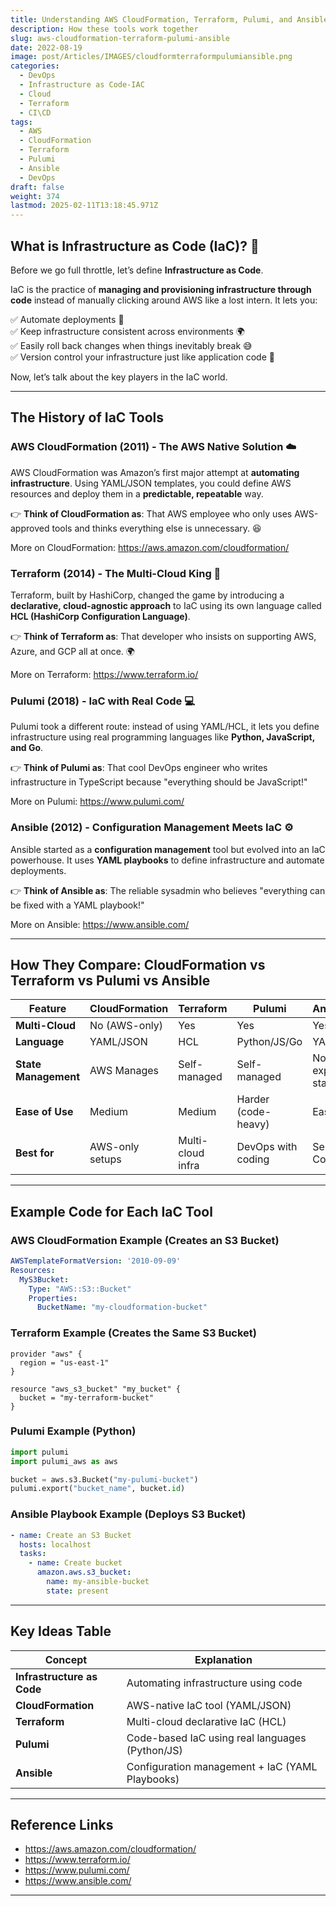 ```yaml
---
title: Understanding AWS CloudFormation, Terraform, Pulumi, and Ansible
description: How these tools work together
slug: aws-cloudformation-terraform-pulumi-ansible
date: 2022-08-19
image: post/Articles/IMAGES/cloudformterraformpulumiansible.png
categories:
  - DevOps
  - Infrastructure as Code-IAC
  - Cloud
  - Terraform
  - CI\CD
tags:
  - AWS
  - CloudFormation
  - Terraform
  - Pulumi
  - Ansible
  - DevOps
draft: false
weight: 374
lastmod: 2025-02-11T13:18:45.971Z
---
```

<!-- 
# Understanding AWS CloudFormation, Terraform, Pulumi, and Ansible

## Introduction

So, you want to manage your cloud infrastructure without turning into a sleep-deprived DevOps engineer who lives off caffeine and debugging logs? Good news! **Infrastructure as Code (IaC)** is here to save you from the dark ages of manual AWS configurations. 🚀

Today, we’re talking about four of the biggest names in the **IaC** world: **AWS CloudFormation, Terraform, Pulumi, and Ansible**. We’ll cover:

- The **history** of each tool
- How they **compare** (pros, cons, and when to use what)
- **Example code snippets**

And of course, we’ll throw in some jokes to keep things fun. Let's dive in! 🏊‍♂️

---
-->

## What is Infrastructure as Code (IaC)? 🤔

Before we go full throttle, let’s define **Infrastructure as Code**.

IaC is the practice of **managing and provisioning infrastructure through code** instead of manually clicking around AWS like a lost intern. It lets you:

✅ Automate deployments 🔄\
✅ Keep infrastructure consistent across environments 🌍\
✅ Easily roll back changes when things inevitably break 😅\
✅ Version control your infrastructure just like application code 📜

Now, let’s talk about the key players in the IaC world.

***

## The History of IaC Tools

### **AWS CloudFormation (2011) - The AWS Native Solution** ☁️

AWS CloudFormation was Amazon’s first major attempt at **automating infrastructure**. Using YAML/JSON templates, you could define AWS resources and deploy them in a **predictable, repeatable** way.

👉 **Think of CloudFormation as**: That AWS employee who only uses AWS-approved tools and thinks everything else is unnecessary. 😆

More on CloudFormation: https://aws.amazon.com/cloudformation/

### **Terraform (2014) - The Multi-Cloud King** 👑

Terraform, built by HashiCorp, changed the game by introducing a **declarative, cloud-agnostic approach** to IaC using its own language called **HCL (HashiCorp Configuration Language)**.

👉 **Think of Terraform as**: That developer who insists on supporting AWS, Azure, and GCP all at once. 🌍

More on Terraform: https://www.terraform.io/

### **Pulumi (2018) - IaC with Real Code** 💻

Pulumi took a different route: instead of using YAML/HCL, it lets you define infrastructure using real programming languages like **Python, JavaScript, and Go**.

👉 **Think of Pulumi as**: That cool DevOps engineer who writes infrastructure in TypeScript because "everything should be JavaScript!"

More on Pulumi: https://www.pulumi.com/

### **Ansible (2012) - Configuration Management Meets IaC** ⚙️

Ansible started as a **configuration management** tool but evolved into an IaC powerhouse. It uses **YAML playbooks** to define infrastructure and automate deployments.

👉 **Think of Ansible as**: The reliable sysadmin who believes "everything can be fixed with a YAML playbook!"

More on Ansible: https://www.ansible.com/

***

## How They Compare: CloudFormation vs Terraform vs Pulumi vs Ansible

| Feature              | CloudFormation  | Terraform         | Pulumi              | Ansible           |
| -------------------- | --------------- | ----------------- | ------------------- | ----------------- |
| **Multi-Cloud**      | No (AWS-only)   | Yes               | Yes                 | Yes               |
| **Language**         | YAML/JSON       | HCL               | Python/JS/Go        | YAML              |
| **State Management** | AWS Manages     | Self-managed      | Self-managed        | No explicit state |
| **Ease of Use**      | Medium          | Medium            | Harder (code-heavy) | Easy              |
| **Best for**         | AWS-only setups | Multi-cloud infra | DevOps with coding  | Server Configs    |

***

## Example Code for Each IaC Tool

### **AWS CloudFormation Example** (Creates an S3 Bucket)

```yaml
AWSTemplateFormatVersion: '2010-09-09'
Resources:
  MyS3Bucket:
    Type: "AWS::S3::Bucket"
    Properties:
      BucketName: "my-cloudformation-bucket"
```

### **Terraform Example** (Creates the Same S3 Bucket)

```hcl
provider "aws" {
  region = "us-east-1"
}

resource "aws_s3_bucket" "my_bucket" {
  bucket = "my-terraform-bucket"
}
```

### **Pulumi Example (Python)**

```python
import pulumi
import pulumi_aws as aws

bucket = aws.s3.Bucket("my-pulumi-bucket")
pulumi.export("bucket_name", bucket.id)
```

### **Ansible Playbook Example** (Deploys S3 Bucket)

```yaml
- name: Create an S3 Bucket
  hosts: localhost
  tasks:
    - name: Create bucket
      amazon.aws.s3_bucket:
        name: my-ansible-bucket
        state: present
```

***

## Key Ideas Table

| Concept                    | Explanation                                     |
| -------------------------- | ----------------------------------------------- |
| **Infrastructure as Code** | Automating infrastructure using code            |
| **CloudFormation**         | AWS-native IaC tool (YAML/JSON)                 |
| **Terraform**              | Multi-cloud declarative IaC (HCL)               |
| **Pulumi**                 | Code-based IaC using real languages (Python/JS) |
| **Ansible**                | Configuration management + IaC (YAML Playbooks) |

***

## Reference Links

* https://aws.amazon.com/cloudformation/
* https://www.terraform.io/
* https://www.pulumi.com/
* https://www.ansible.com/

***

<!-- 
## Conclusion

If you’re deep into AWS, **CloudFormation** is your best bet. If you need **multi-cloud** support, **Terraform** is the way to go. If you love **writing real code**, check out **Pulumi**. And if you need **simple automation**, **Ansible** is your friend.

No matter which you choose, **IaC is the future**. So stop manually clicking around AWS and start automating! 🚀

-->
